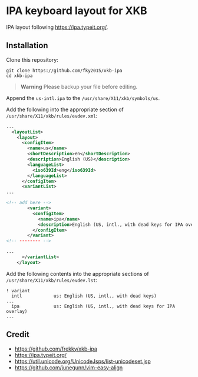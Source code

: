 # IPA keyboard layout for XKB

IPA layout following https://ipa.typeit.org/.

## Installation

Clone this repository:

```
git clone https://github.com/fky2015/xkb-ipa
cd xkb-ipa
```

> **Warning**
> Please backup your file before editing.

Append the `us-intl.ipa` to the `/usr/share/X11/xkb/symbols/us`.

Add the following into the appropriate section of `/usr/share/X11/xkb/rules/evdev.xml`:

```XML
...
  <layoutList>
    <layout>
      <configItem>
        <name>us</name>      
        <shortDescription>en</shortDescription>
        <description>English (US)</description>
        <languageList>
          <iso639Id>eng</iso639Id>
        </languageList>
      </configItem>
      <variantList>
...

<!-- add here -->
        <variant>
          <configItem>
            <name>ipa</name>
            <description>English (US, intl., with dead keys for IPA overlay)</description>
          </configItem>
        </variant>
<!-- -------- -->

...
      </variantList>
    </layout>
```

Add the following contents into the appropriate sections of `/usr/share/X11/xkb/rules/evdev.lst`:

```
! variant
  intl            us: English (US, intl., with dead keys)
...
  ipa             us: English (US, intl., with dead keys for IPA overlay)
...
```

## Credit

- https://github.com/frekky/xkb-ipa
- https://ipa.typeit.org/
- https://util.unicode.org/UnicodeJsps/list-unicodeset.jsp
- https://github.com/junegunn/vim-easy-align
